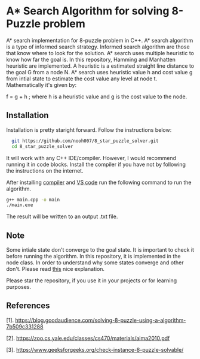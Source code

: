 
# A* Search Algorithm for solving 8-Puzzle problem

A* search implementation for 8-puzzle problem in C++. A* search algorithm is
a type of informed search strategy. Informed search algorithm are those that know 
where to look for the solution. A* search uses multiple heuristic to know how far 
the goal is. In this repository, Hamming and Manhatten heuristic are implemented.
A heuristic is a estimated straight line distance to the goal G from a node N. A* 
search uses heuristic value h and cost value g from intial state to estimate the cost
value any level at node t. Mathematically it's given by:

f = g + h
; where h is a heuristic value and g is the cost value to the node.

## Installation

Installation is pretty staright forward. Follow the instructions below:

```bash
  git https://github.com/nooh007/8_star_puzzle_solver.git
  cd 8_star_puzzle_solver
```
It will work with any C++ IDE/compiler. However, I would recommend running
it in code blocks. Install the compiler if you have not by following the instructions on the internet. 

After installing [compiler](https://www.ics.uci.edu/~pattis/common/handouts/mingweclipse/mingw.html) and [VS code](https://code.visualstudio.com/)
run the following command to run the algorithm.
```bash
g++ main.cpp -o main
./main.exe
```
The result will be written to an output .txt file.


## Note
Some intiale state don't converge to the goal state. It is important to check it before
running the algorithm. In this repository, it is implemented in the node class.
In order to understand why some states converge and other don't. Please read [this](https://www.geeksforgeeks.org/check-instance-15-puzzle-solvable/) nice explanation.

Please star the repository, if you use it in your projects or for learning purposes.

## References
[1]. https://blog.goodaudience.com/solving-8-puzzle-using-a-algorithm-7b509c331288

[2]. https://zoo.cs.yale.edu/classes/cs470/materials/aima2010.pdf

[3]. https://www.geeksforgeeks.org/check-instance-8-puzzle-solvable/
